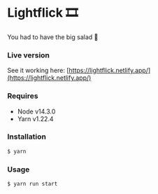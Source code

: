 # Lightflick 🎞

You had to have the big salad 🥗

### Live version

See it working here: [https://lightflick.netlify.app/](https://lightflick.netlify.app/)

### Requires

- Node v14.3.0
- Yarn v1.22.4

### Installation

```sh
$ yarn
```

### Usage

```sh
$ yarn run start
```
